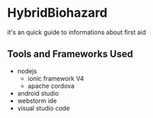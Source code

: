 # HybridBiohazard
it's an quick guide to informations about first aid
## Tools and Frameworks Used
- nodejs
  - ionic framework V4
  - apache cordova
- android studio
- webstorm ide
- visual studio code
